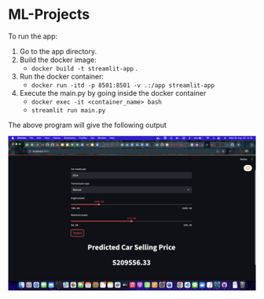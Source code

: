# ML-Projects
To run the app:
1. Go to the app directory.
2. Build the docker image:
    - `docker build -t streamlit-app` .
3. Run the docker container:
    - `docker run -itd -p 8501:8501 -v .:/app streamlit-app`
4. Execute the main.py by going inside the docker container
    - `docker exec -it <container_name> bash`
    - `streamlit run main.py`
  
The above program will give the following output 

![UI Image](app_ui.png)
